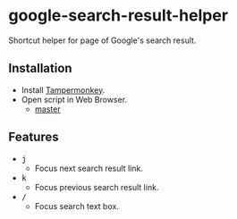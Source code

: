 # google-search-result-helper
Shortcut helper for page of Google's search result.

## Installation

* Install [Tampermonkey](http://tampermonkey.net).
* Open script in Web Browser.
    * [master](https://github.com/nhosoya/google-search-result-helper/raw/master/google-search-result-helper.user.js)

## Features

* <kbd>j</kbd>
  * Focus next search result link.
* <kbd>k</kbd>
  * Focus previous search result link.
* <kbd>/</kbd>
  * Focus search text box.
